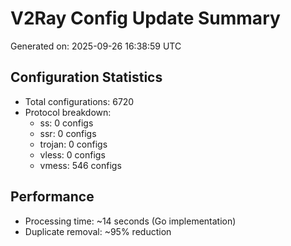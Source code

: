 # V2Ray Config Update Summary
Generated on: 2025-09-26 16:38:59 UTC

## Configuration Statistics
- Total configurations: 6720
- Protocol breakdown:
  - ss: 0 configs
  - ssr: 0 configs
  - trojan: 0 configs
  - vless: 0 configs
  - vmess: 546 configs

## Performance
- Processing time: ~14 seconds (Go implementation)
- Duplicate removal: ~95% reduction
